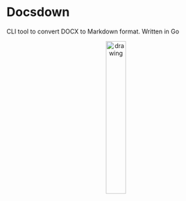 # Docsdown
CLI tool to convert DOCX to Markdown format. Written in Go

<p align="center"><img src="https://user-images.githubusercontent.com/97128346/215590205-3bab1193-4a2e-4f7a-9a17-c907f45acd87.png" alt="drawing" style="width:30%; height: 30%;"/></p>
